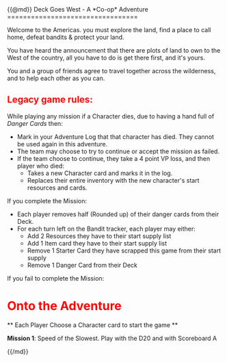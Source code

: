 <!DOCTYPE = HTML>
<html>
<head>
    <meta charset = "utf-8">
<style>
h1 , h2 {
    color:red;
}

</style>
</head>
<body>
{{@md}}
Deck Goes West - A *Co-op* Adventure
=================================

Welcome to the Americas. you must explore the land, find a place to call home, defeat bandits & protect your land.

You have heard the announcement that there are plots of land to own to the West of the country, all you have to do is get there first, and it's yours.

You and a group of friends agree to travel together across the wilderness, and to help each other as you can.

Legacy game rules:
--------------

While playing any mission if a Character dies, due to having a hand full of *Danger Cards* then: 
* Mark in your Adventure Log that that character has died.  They cannot be used again in this adventure.
* The team may choose to try to continue or accept the mission as failed.
* If the team choose to continue, they take a 4 point VP loss, and then player who died:
    * Takes a new Character card and marks it in the log.
    * Replaces their entire inventory with the new character's start resources and cards.

If you complete the Mission:
* Each player removes half (Rounded up) of their danger cards from their Deck.
* For each turn left on the Bandit tracker, each player may either:
    * Add 2 Resources they have to their start supply list
    * Add 1 Item card they have to their start supply list
    * Remove 1 Starter Card they have scrapped this game from their start supply    
    * Remove 1 Danger Card from their Deck

If you fail to complete the Mission:



Onto the Adventure
====================

** Each Player Choose a Character card to start the game **

**Mission 1**: Speed of the Slowest. Play with the D20 and with Scoreboard A






{{/md}}
</body>
</html>

